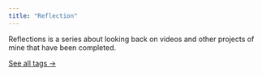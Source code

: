 ```yaml
---
title: "Reflection"
---
```

Reflections is a series about looking back on videos and other projects of mine that have been completed.

[See all tags →](/tags)